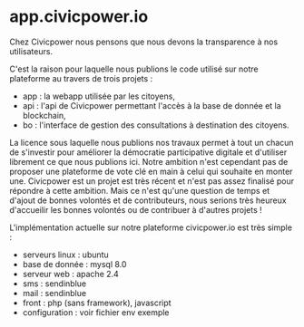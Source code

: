 # app.civicpower.io

Chez Civicpower nous pensons que nous devons la transparence à nos utilisateurs.

C'est la raison pour laquelle nous publions le code utilisé sur notre plateforme au travers de trois projets :
- app : la webapp utilisée par les citoyens,
- api : l'api de Civicpower permettant l'accès à la base de donnée et la blockchain,
- bo : l'interface de gestion des consultations à destination des citoyens.

La licence sous laquelle nous publions nos travaux permet à tout un chacun de s'investir pour améliorer la démocratie participative digitale et d'utiliser librement ce que nous publions ici.
Notre ambition n'est cependant pas de proposer une plateforme de vote clé en main à celui qui souhaite en monter une. Civicpower est un projet est très récent et n'est pas assez finalisé pour répondre à cette ambition.
Mais ce n'est qu'une question de temps et d'ajout de bonnes volontés et de contributeurs, nous serions très heureux d'accueilir les bonnes volontés ou de contribuer à d'autres projets !

L'implémentation actuelle sur notre plateforme civicpower.io est très simple :
- serveurs linux : ubuntu
- base de donnée : mysql 8.0
- serveur web : apache 2.4
- sms : sendinblue
- mail : sendinblue
- front : php (sans framework), javascript
- configuration : voir fichier env exemple

